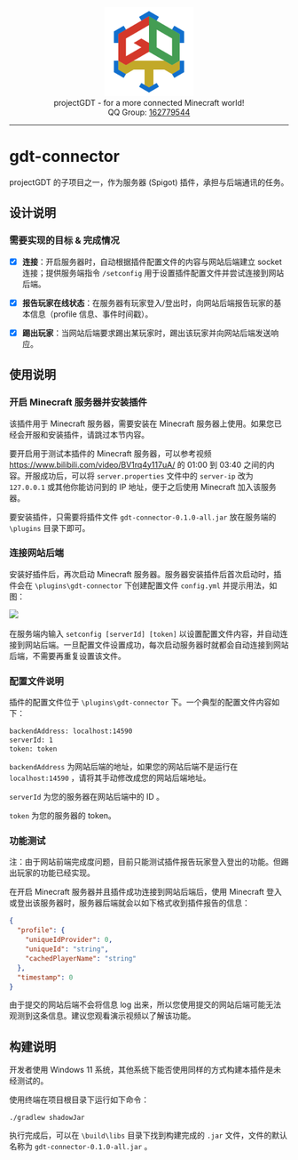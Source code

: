 <!-- common contents -->

<div style="text-align: center">
    <img width="160" src="logo.svg" alt="logo"><br/>
    projectGDT - for a more connected Minecraft world!<br/>
    QQ Group:
    <a href="https://qm.qq.com/cgi-bin/qm/qr?k=jNFTovEpc0WDFtbSbUMrbQ0NyUgDpnCu&jump_from=webapi&authKey=6oBQQeoeB6gA7+AljJK7AV1IUEjkk/HpkvxrBNgAQtpxPtw230h4GQrp56nTw81I">
        162779544
    </a>
</div>


---

# gdt-connector

projectGDT 的子项目之一，作为服务器 (Spigot) 插件，承担与后端通讯的任务。

## 设计说明

### 需要实现的目标 & 完成情况

- [x] **连接**：开启服务器时，自动根据插件配置文件的内容与网站后端建立 socket 连接；提供服务端指令 `/setconfig` 用于设置插件配置文件并尝试连接到网站后端。

- [x] **报告玩家在线状态**：在服务器有玩家登入/登出时，向网站后端报告玩家的基本信息（profile 信息、事件时间戳）。

- [x] **踢出玩家**：当网站后端要求踢出某玩家时，踢出该玩家并向网站后端发送响应。

## 使用说明

### 开启 Minecraft 服务器并安装插件

该插件用于 Minecraft 服务器，需要安装在 Minecraft 服务器上使用。如果您已经会开服和安装插件，请跳过本节内容。

要开启用于测试本插件的 Minecraft 服务器，可以参考视频 https://www.bilibili.com/video/BV1rq4y117uA/ 的 01:00 到 03:40 之间的内容。开服成功后，可以将 `server.properties` 文件中的 `server-ip` 改为 `127.0.0.1` 或其他你能访问到的 IP 地址，便于之后使用 Minecraft 加入该服务器。

要安装插件，只需要将插件文件 `gdt-connector-0.1.0-all.jar` 放在服务端的 `\plugins` 目录下即可。

### 连接网站后端

安装好插件后，再次启动 Minecraft 服务器。服务器安装插件后首次启动时，插件会在 `\plugins\gdt-connector` 下创建配置文件 `config.yml` 并提示用法，如图：

![](https://pic.imgdb.cn/item/65edb1289f345e8d03c781cf.png)

在服务端内输入 `setconfig [serverId] [token]` 以设置配置文件内容，并自动连接到网站后端。一旦配置文件设置成功，每次启动服务器时就都会自动连接到网站后端，不需要再重复设置该文件。

### 配置文件说明

插件的配置文件位于 `\plugins\gdt-connector` 下。一个典型的配置文件内容如下：

```
backendAddress: localhost:14590
serverId: 1
token: token
```

`backendAddress` 为网站后端的地址，如果您的网站后端不是运行在 `localhost:14590` ，请将其手动修改成您的网站后端地址。

`serverId` 为您的服务器在网站后端中的 ID 。

`token` 为您的服务器的 token。

### 功能测试

注：由于网站前端完成度问题，目前只能测试插件报告玩家登入登出的功能。但踢出玩家的功能已经实现。

在开启 Minecraft 服务器并且插件成功连接到网站后端后，使用 Minecraft 登入或登出该服务器时，服务器后端就会以如下格式收到插件报告的信息：

```json
{
  "profile": {
    "uniqueIdProvider": 0,
    "uniqueId": "string",
    "cachedPlayerName": "string"
  },
  "timestamp": 0
}
```

由于提交的网站后端不会将信息 log 出来，所以您使用提交的网站后端可能无法观测到这条信息。建议您观看演示视频以了解该功能。

## 构建说明

开发者使用 Windows 11 系统，其他系统下能否使用同样的方式构建本插件是未经测试的。

使用终端在项目根目录下运行如下命令：

```
./gradlew shadowJar
```

执行完成后，可以在 `\build\libs` 目录下找到构建完成的 `.jar` 文件，文件的默认名称为 `gdt-connector-0.1.0-all.jar` 。